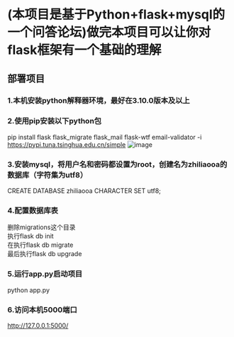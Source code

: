 (本项目是基于Python+flask+mysql的一个问答论坛)做完本项目可以让你对flask框架有一个基础的理解  
=======
部署项目
-------

### 1.本机安装python解释器环境，最好在3.10.0版本及以上 
    
### 2.使用pip安装以下python包 
  
pip install  flask flask_migrate flask_mail flask-wtf email-validator -i https://pypi.tuna.tsinghua.edu.cn/simple 
![image](https://github.com/czlslove/zhiliaooa/assets/122330326/3d1f3ddb-59a8-48b8-a256-4430b47bee05)

  
### 3.安装mysql，将用户名和密码都设置为root，创建名为zhiliaooa的数据库（字符集为utf8）  
  
CREATE DATABASE zhiliaooa CHARACTER SET utf8;  
  
### 4.配置数据库表  
  
删除migrations这个目录  
执行flask db init  
在执行flask db migrate    
最后执行flask db upgrade    
  
### 5.运行app.py启动项目  
  
python app.py
  
### 6.访问本机5000端口  

http://127.0.0.1:5000/  
